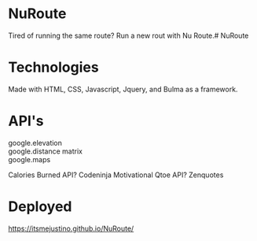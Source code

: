 # NuRoute
Tired of running the same route? Run a new rout with Nu Route.# NuRoute

# Technologies
Made with HTML, CSS, Javascript, Jquery, and Bulma as a framework. 

# API's
google.elevation <br>
google.distance matrix<br>
google.maps

Calories Burned API? Codeninja
Motivational Qtoe API? Zenquotes

# Deployed

https://itsmejustino.github.io/NuRoute/
